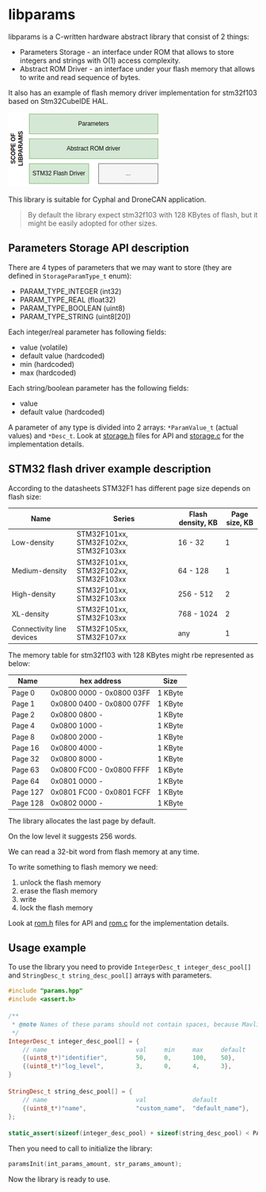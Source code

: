 # libparams

libparams is a C-written hardware abstract library that consist of 2 things:

- Parameters Storage - an interface under ROM that allows to store integers and strings with O(1) access complexity.
- Abstract ROM Driver - an interface under your flash memory that allows to write and read sequence of bytes.

It also has an example of flash memory driver implementation for stm32f103 based on Stm32CubeIDE HAL.

![scope_of_libparams](doc/scope_of_libparams.png?raw=true "scope_of_libparams")

This library is suitable for Cyphal and DroneCAN application.

> By default the library expect stm32f103 with 128 KBytes of flash, but it might be easily adopted for other sizes.

## Parameters Storage API description

There are 4 types of parameters that we may want to store (they are defined in `StorageParamType_t` enum):
- PARAM_TYPE_INTEGER (int32)
- PARAM_TYPE_REAL (float32)
- PARAM_TYPE_BOOLEAN (uint8)
- PARAM_TYPE_STRING (uint8[20])

Each integer/real parameter has following fields:
- value (volatile)
- default value (hardcoded)
- min (hardcoded)
- max (hardcoded)

Each string/boolean parameter has the following fields:
- value
- default value (hardcoded)

A parameter of any type is divided into 2 arrays: `*ParamValue_t` (actual values) and `*Desc_t`. Look at [storage.h](storage.h) files for API and [storage.c](storage.c) for the implementation details.

## STM32 flash driver example description

According to the datasheets STM32F1 has different page size depends on flash size:

| Name | Series | Flash density, KB | Page size, KB |
| ---- | ------ | ----------------- | ------------- |
| Low-density | STM32F101xx, STM32F102xx, STM32F103xx | 16 - 32 | 1 |
| Medium-density | STM32F101xx, STM32F102xx, STM32F103xx | 64 - 128 | 1 |
| High-density | STM32F101xx, STM32F103xx | 256 - 512 | 2 |
| XL-density | STM32F101xx, STM32F103xx | 768 - 1024 | 2 |
| Connectivity line devices | STM32F105xx, STM32F107xx | any | 1 |

The memory table for stm32f103 with 128 KBytes might rbe represented as below:

| Name    | hex address               | Size        |
| ------- | ------------------------- | ----------- |
| Page 0  | 0x0800 0000 - 0x0800 03FF | 1 KByte     |
| Page 1  | 0x0800 0400 - 0x0800 07FF | 1 KByte     |
| Page 2  | 0x0800 0800 -             | 1 KByte     |
| Page 4  | 0x0800 1000 -             | 1 KByte     |
| Page 8  | 0x0800 2000 -             | 1 KByte     |
| Page 16 | 0x0800 4000 -             | 1 KByte     |
| Page 32 | 0x0800 8000 -             | 1 KByte     |
| Page 63 | 0x0800 FC00 - 0x0800 FFFF | 1 KByte     |
| Page 64 | 0x0801 0000 -             | 1 KByte     |
| Page 127| 0x0801 FC00 - 0x0801 FCFF | 1 KByte     |
| Page 128| 0x0802 0000 -             | 1 KByte     |

The library allocates the last page by default.

On the low level it suggests 256 words.

We can read a 32-bit word from flash memory at any time.

To write something to flash memory we need:
1. unlock the flash memory
2. erase the flash memory
3. write
4. lock the flash memory

Look at [rom.h](rom.h) files for API and [rom.c](rom.c) for the implementation details.

## Usage example

To use the library you need to provide `IntegerDesc_t integer_desc_pool[]` and `StringDesc_t string_desc_pool[]` arrays with parameters.

```c++
#include "params.hpp"
#include <assert.h>

/**
 * @note Names of these params should not contain spaces, because Mavlink console can't handle them
 */
IntegerDesc_t integer_desc_pool[] = {
    // name                         val     min     max     default
    {(uint8_t*)"identifier",        50,     0,      100,    50},
    {(uint8_t*)"log_level",         3,      0,      4,      3},
}

StringDesc_t string_desc_pool[] = {
    // name                         val             default
    {(uint8_t*)"name",              "custom_name",  "default_name"},
};

static_assert(sizeof(integer_desc_pool) + sizeof(string_desc_pool) < PAGE_SIZE_BYTES, "Parameters are out of flash.");
```

Then you need to call to initialize the library:

```c++
paramsInit(int_params_amount, str_params_amount);
```

Now the library is ready to use.

